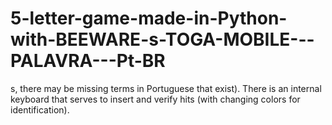 # 5-letter-game-made-in-Python-with-BEEWARE-s-TOGA-MOBILE---PALAVRA---Pt-BR
s, there may be missing terms in Portuguese that exist). There is an internal keyboard that serves to insert and verify hits (with changing colors for identification).
